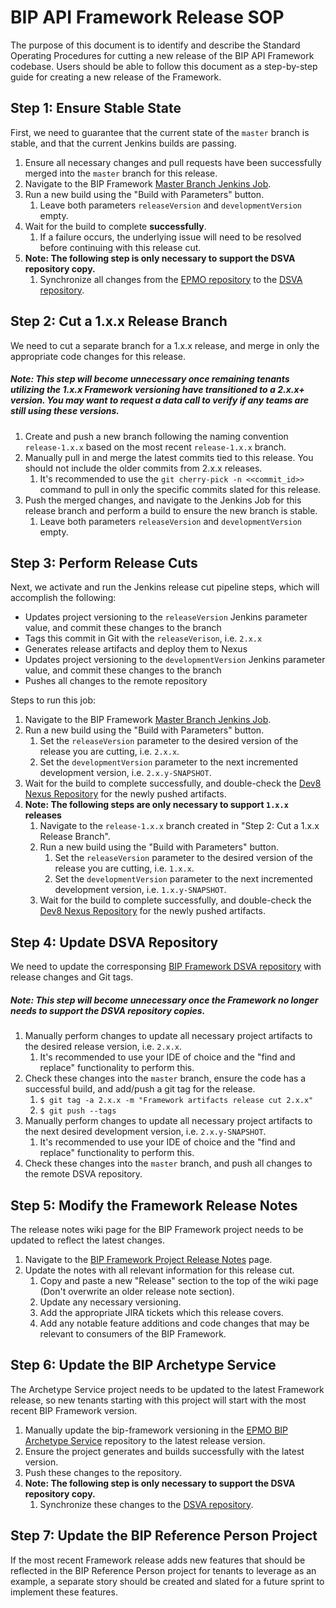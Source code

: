 # BIP API Framework Release SOP

The purpose of this document is to identify and describe the Standard Operating Procedures for cutting a new release of the BIP API Framework codebase. Users should be able to follow this document as a step-by-step guide for creating a new release of the Framework.
  
## Step 1: Ensure Stable State

First, we need to guarantee that the current state of the `master` branch is stable, and that the current Jenkins builds are passing.
 
1. Ensure all necessary changes and pull requests have been successfully merged into the `master` branch for this release.
2. Navigate to the BIP Framework [Master Branch Jenkins Job](https://jenkins-blue-dev.dev8.bip.va.gov/job/bip-framework/job/master/).
3. Run a new build using the "Build with Parameters" button.
    1. Leave both parameters `releaseVersion` and `developmentVersion` empty.
4. Wait for the build to complete **successfully**. 
    1. If a failure occurs, the underlying issue will need to be resolved before continuing with this release cut.
5. **Note: The following step is only necessary to support the DSVA repository copy.**
    1. Synchronize all changes from the [EPMO repository](https://github.ec.va.gov/EPMO/bip-framework) to the [DSVA repository](https://github.com/department-of-veterans-affairs/bip-framework).
    
## Step 2: Cut a 1.x.x Release Branch

We need to cut a separate branch for a 1.x.x release, and merge in only the appropriate code changes for this release.

##### Note: This step will become unnecessary once remaining tenants utilizing the 1.x.x Framework versioning have transitioned to a 2.x.x+ version. You may want to request a data call to verify if any teams are still using these versions.

1. Create and push a new branch following the naming convention `release-1.x.x` based on the most recent `release-1.x.x` branch.
2. Manually pull in and merge the latest commits tied to this release. You should not include the older commits from 2.x.x releases.
    1. It's recommended to use the `git cherry-pick -n <<commit_id>>` command to pull in only the specific commits slated for this release.
3. Push the merged changes, and navigate to the Jenkins Job for this release branch and perform a build to ensure the new branch is stable.
    1. Leave both parameters `releaseVersion` and `developmentVersion` empty.
    
## Step 3: Perform Release Cuts

Next, we activate and run the Jenkins release cut pipeline steps, which will accomplish the following:
 * Updates project versioning to the `releaseVersion` Jenkins parameter value, and commit these changes to the branch
 * Tags this commit in Git with the `releaseVerison`, i.e. `2.x.x`
 * Generates release artifacts and deploy them to Nexus
 * Updates project versioning to the `developmentVersion` Jenkins parameter value, and commit these changes to the branch
 * Pushes all changes to the remote repository
 
Steps to run this job:
1. Navigate to the BIP Framework [Master Branch Jenkins Job](https://jenkins-blue-dev.dev8.bip.va.gov/job/bip-framework/job/master/).
2. Run a new build using the "Build with Parameters" button.
    1. Set the `releaseVersion` parameter to the desired version of the release you are cutting, i.e. `2.x.x`.
    2. Set the `developmentVersion` parameter to the next incremented development version, i.e. `2.x.y-SNAPSHOT`.
3. Wait for the build to complete successfully, and double-check the [Dev8 Nexus Repository](http://nexus.dev8.bip.va.gov/) for the newly pushed artifacts.
4. **Note: The following steps are only necessary to support `1.x.x` releases**
    1. Navigate to the `release-1.x.x` branch created in "Step 2: Cut a 1.x.x Release Branch".
    2. Run a new build using the "Build with Parameters" button.
        1. Set the `releaseVersion` parameter to the desired version of the release you are cutting, i.e. `1.x.x`.
        2. Set the `developmentVersion` parameter to the next incremented development version, i.e. `1.x.y-SNAPSHOT`.
    3. Wait for the build to complete successfully, and double-check the [Dev8 Nexus Repository](http://nexus.dev8.bip.va.gov/) for the newly pushed artifacts.
 
## Step 4: Update DSVA Repository

We need to update the corresponsing [BIP Framework DSVA repository](https://github.com/department-of-veterans-affairs/bip-framework) with release changes and Git tags.

##### Note: This step will become unnecessary once the Framework no longer needs to support the DSVA repository copies.

1. Manually perform changes to update all necessary project artifacts to the desired release version, i.e. `2.x.x`.
    1. It's recommended to use your IDE of choice and the "find and replace" functionality to perform this.
2. Check these changes into the `master` branch, ensure the code has a successful build, and add/push a git tag for the release.
    1. `$ git tag -a 2.x.x -m "Framework artifacts release cut 2.x.x"`
    2. `$ git push --tags`
3. Manually perform changes to update all necessary project artifacts to the next desired development version, i.e. `2.x.y-SNAPSHOT`.
    1. It's recommended to use your IDE of choice and the "find and replace" functionality to perform this.
4. Check these changes into the `master` branch, and push all changes to the remote DSVA repository.

## Step 5: Modify the Framework Release Notes

The release notes wiki page for the BIP Framework project needs to be updated to reflect the latest changes.

1. Navigate to the [BIP Framework Project Release Notes](https://github.ec.va.gov/EPMO/bip-framework/wiki/Framework-Release-Notes) page.
2. Update the notes with all relevant information for this release cut.
    1. Copy and paste a new "Release" section to the top of the wiki page (Don't overwrite an older release note section).
    2. Update any necessary versioning.
    3. Add the appropriate JIRA tickets which this release covers.
    4. Add any notable feature additions and code changes that may be relevant to consumers of the BIP Framework.
    
## Step 6: Update the BIP Archetype Service

The Archetype Service project needs to be updated to the latest Framework release, so new tenants starting with this project will start with the most recent BIP Framework version.

1. Manually update the bip-framework versioning in the [EPMO BIP Archetype Service](https://github.ec.va.gov/EPMO/bip-archetype-service) repository to the latest release version.
2. Ensure the project generates and builds successfully with the latest version.
3. Push these changes to the repository.
4. **Note: The following step is only necessary to support the DSVA repository copy.**
    1. Synchronize these changes to the [DSVA repository](https://github.com/department-of-veterans-affairs/bip-archetype-service).
    
## Step 7: Update the BIP Reference Person Project

If the most recent Framework release adds new features that should be reflected in the BIP Reference Person project for tenants to leverage as an example, a separate story should be created and slated for a future sprint to implement these features.